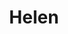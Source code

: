 ---
layout: piece
collection_: paintings
title: Helen
image: helen.jpg
media: Acrylic
dimensions: 8 ½ x 11
description: Painted with popsicle sticks on board.
price: $80
create_date: 2014
---